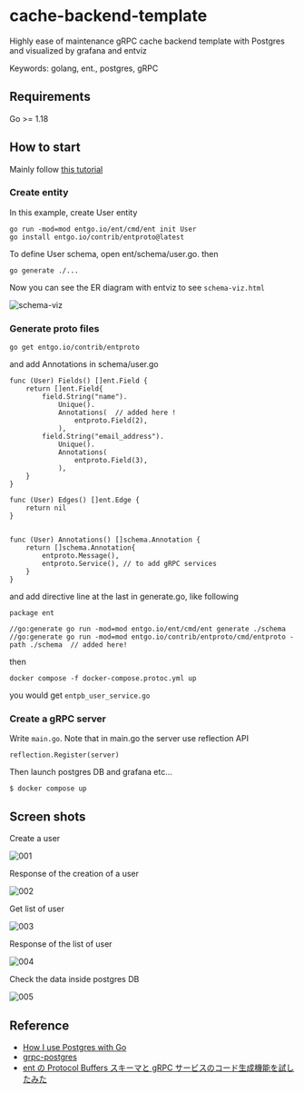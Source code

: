 # cache-backend-template

Highly ease of maintenance gRPC cache backend template with Postgres and visualized by grafana and entviz

Keywords: golang, ent., postgres, gRPC

## Requirements

Go >= 1.18

## How to start

Mainly follow [this tutorial](https://entgo.io/docs/grpc-intro/)

### Create entity

In this example, create User entity

```
go run -mod=mod entgo.io/ent/cmd/ent init User
go install entgo.io/contrib/entproto@latest
```

To define User schema, open ent/schema/user.go. then

```
go generate ./...
```

Now you can see the ER diagram with entviz to see `schema-viz.html`

![schema-viz](./assets/schema-viz.png)

### Generate proto files

```
go get entgo.io/contrib/entproto
```

and add Annotations in schema/user.go

```
func (User) Fields() []ent.Field {
	return []ent.Field{
		field.String("name").
			Unique().
			Annotations(  // added here !
				entproto.Field(2),
			),
		field.String("email_address").
			Unique().
			Annotations(
				entproto.Field(3),
			),
	}
}

func (User) Edges() []ent.Edge {
	return nil
}


func (User) Annotations() []schema.Annotation {
	return []schema.Annotation{
		entproto.Message(),
        entproto.Service(), // to add gRPC services
	}
}
```

and add directive line at the last in generate.go, like following

```
package ent

//go:generate go run -mod=mod entgo.io/ent/cmd/ent generate ./schema
//go:generate go run -mod=mod entgo.io/contrib/entproto/cmd/entproto -path ./schema  // added here!
```

then

```
docker compose -f docker-compose.protoc.yml up
```

you would get `entpb_user_service.go`

### Create a gRPC server

Write `main.go`. Note that in main.go the server use reflection API

```
reflection.Register(server)
```

Then launch postgres DB and grafana etc...

```
$ docker compose up
```

## Screen shots

Create a user

![001](./assets/001.png)

Response of the creation of a user

![002](./assets/002.png)

Get list of user

![003](./assets/003.png)

Response of the list of user

![004](./assets/004.png)

Check the data inside postgres DB

![005](./assets/005.png)

## Reference

- [How I use Postgres with Go](https://jbrandhorst.com/post/postgres/)
- [grpc-postgres](https://github.com/johanbrandhorst/grpc-postgres)
- [ent の Protocol Buffers スキーマと gRPC サービスのコード生成機能を試したみた](https://zenn.dev/unm/articles/f73b2ae3a4b4c7)
